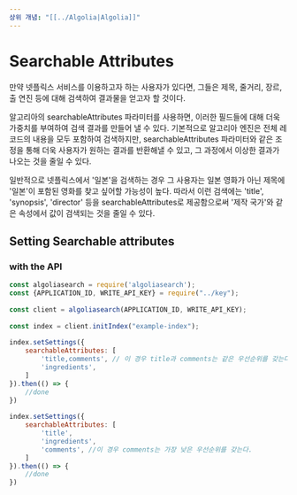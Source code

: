 ```yaml
---
상위 개념: "[[../Algolia|Algolia]]"
---
```

# Searchable Attributes
만약 넷플릭스 서비스를 이용하고자 하는 사용자가 있다면, 그들은 제목, 줄거리, 장르, 출 연진 등에 대해 검색하여 결과물을 얻고자 할 것이다.

알고리아의 searchableAttributes 파라미터를 사용하면, 이러한 필드들에 대해 더욱 가중치를 부여하여 검색 결과를 만들어 낼 수 있다. 기본적으로 알고리아 엔진은 전체 레코드의 내용을 모두 포함하여 검색하지만, searchableAttributes 파라미터와 같은 조정을 통해 더욱 사용자가 원하는 결과를 반환해낼 수 있고, 그 과정에서 이상한 결과가 나오는 것을 줄일 수 있다.

일반적으로 넷플릭스에서 '일본'을 검색하는 경우 그 사용자는 일본 영화가 아닌 제목에 '일본'이 포함된 영화를 찾고 싶어할 가능성이 높다. 따라서 이런 검색에는 'title', 'synopsis', 'director' 등을 searchableAttributes로 제공함으로써 '제작 국가'와 같은 속성에서 값이 검색되는 것을 줄일 수 있다.

## Setting Searchable attributes

### with the API
```javascript
const algoliasearch = require('algoliasearch');  
const {APPLICATION_ID, WRITE_API_KEY} = require("../key");  
  
const client = algoliasearch(APPLICATION_ID, WRITE_API_KEY);  
  
const index = client.initIndex("example-index");  
  
index.setSettings({  
    searchableAttributes: [  
        'title,comments', // 이 경우 title과 comments는 같은 우선순위를 갖는다.  
        'ingredients',  
    ]  
}).then(() => {  
    //done  
})  
  
index.setSettings({  
    searchableAttributes: [  
        'title',  
        'ingredients',  
        'comments', //이 경우 comments는 가장 낮은 우선순위를 갖는다.  
    ]  
}).then(() => {  
    //done  
})

```
